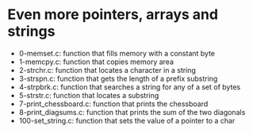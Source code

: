 # Even more pointers, arrays and strings
* 0-memset.c: function that fills memory with a constant byte
* 1-memcpy.c: function that copies memory area
* 2-strchr.c: function that locates a character in a string
* 3-strspn.c: function that gets the length of a prefix substring
* 4-strpbrk.c: function that searches a string for any of a set of bytes
* 5-strstr.c: function that locates a substring
* 7-print_chessboard.c: function that prints the chessboard
* 8-print_diagsums.c: function that prints the sum of the two diagonals
* 100-set_string.c: function that sets the value of a pointer to a char
